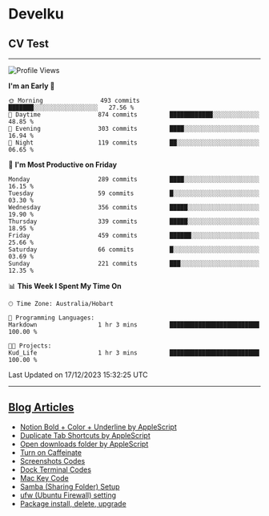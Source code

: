 <h1> Develku </h1>

<h2>CV Test</h2>

---

<!--START_SECTION:waka-->
![Profile Views](http://img.shields.io/badge/Profile%20Views-0-blue)

**I'm an Early 🐤** 

```text
🌞 Morning                493 commits         ███████░░░░░░░░░░░░░░░░░░   27.56 % 
🌆 Daytime                874 commits         ████████████░░░░░░░░░░░░░   48.85 % 
🌃 Evening                303 commits         ████░░░░░░░░░░░░░░░░░░░░░   16.94 % 
🌙 Night                  119 commits         ██░░░░░░░░░░░░░░░░░░░░░░░   06.65 % 
```
📅 **I'm Most Productive on Friday** 

```text
Monday                   289 commits         ████░░░░░░░░░░░░░░░░░░░░░   16.15 % 
Tuesday                  59 commits          █░░░░░░░░░░░░░░░░░░░░░░░░   03.30 % 
Wednesday                356 commits         █████░░░░░░░░░░░░░░░░░░░░   19.90 % 
Thursday                 339 commits         █████░░░░░░░░░░░░░░░░░░░░   18.95 % 
Friday                   459 commits         ██████░░░░░░░░░░░░░░░░░░░   25.66 % 
Saturday                 66 commits          █░░░░░░░░░░░░░░░░░░░░░░░░   03.69 % 
Sunday                   221 commits         ███░░░░░░░░░░░░░░░░░░░░░░   12.35 % 
```


📊 **This Week I Spent My Time On** 

```text
🕑︎ Time Zone: Australia/Hobart

💬 Programming Languages: 
Markdown                 1 hr 3 mins         █████████████████████████   100.00 % 

🐱‍💻 Projects: 
Kud_Life                 1 hr 3 mins         █████████████████████████   100.00 % 
```


 Last Updated on 17/12/2023 15:32:25 UTC
<!--END_SECTION:waka-->

---

## [Blog Articles](https://my-digital-garden-green-seven.vercel.app/)

<!--START_SECTION:blog-->
- [Notion Bold + Color + Underline by AppleScript](https://my-digital-garden-green-seven.vercel.app/3-resource/mac-tips/notion-bold-color-underline-by-apple-script/)
- [Duplicate Tab Shortcuts by AppleScript](https://my-digital-garden-green-seven.vercel.app/3-resource/mac-tips/duplicate-tab-shortcuts-by-apple-script/)
- [Open downloads folder by AppleScript](https://my-digital-garden-green-seven.vercel.app/3-resource/mac-tips/open-downloads-folder-by-apple-script/)
- [Turn on Caffeinate](https://my-digital-garden-green-seven.vercel.app/3-resource/mac-tips/turn-on-caffeinate/)
- [Screenshots Codes](https://my-digital-garden-green-seven.vercel.app/3-resource/mac-tips/screenshots-codes/)
- [Dock Terminal Codes](https://my-digital-garden-green-seven.vercel.app/3-resource/mac-tips/dock-terminal-codes/)
- [Mac Key Code](https://my-digital-garden-green-seven.vercel.app/3-resource/mac-tips/mac-key-code/)
- [Samba (Sharing Folder) Setup](https://my-digital-garden-green-seven.vercel.app/3-resource/ubuntu-linux/samba-sharing-folder-setup/)
- [ufw (Ubuntu Firewall) setting](https://my-digital-garden-green-seven.vercel.app/3-resource/ubuntu-linux/ufw-ubuntu-firewall-setting/)
- [Package install, delete, upgrade](https://my-digital-garden-green-seven.vercel.app/apt/package-install-delete-upgrade/)
<!--END_SECTION:blog-->
